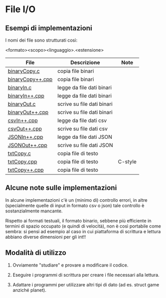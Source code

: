 # File I/O

## Esempi di implementazioni

I nomi dei file sono strutturati così:

&lt;formato&gt;&lt;scopo&gt;&lt;linguaggio&gt;.&lt;estensione&gt;

| File                                      | Descrizione                | Note    |
| ----------------------------------------- | -------------------------- | ------- |
| [binaryCopy.c](file/binaryCopy.c)         | copia file binari          |         |
| [binaryCopy++.cpp](file/binaryCopy++.cpp) | copia file binari          |         |
| [binaryIn.c](file/binaryIn.c)             | legge da file dati binari  |         |
| [binaryIn++.cpp](file/binaryIn++.cpp)     | legge da file dati binari  |         |
| [binaryOut.c](file/binaryOut.c)           | scrive su file dati binari |         |
| [binaryOut++.cpp](file/binaryOut++.cpp)   | scrive su file dati binari |         |
| [csvIn++.cpp](file/csvIn++.cpp)           | legge da file dati csv     |         |
| [csvOut++.cpp](file/csvOut++.cpp)         | scrive su file dati csv    |         |
| [JSONIn++.cpp](file/JSONIn++.cpp)         | legge da file dati JSON    |         |
| [JSONOut++.cpp](file/JSONOut++.cpp)       | scrive su file dati JSON   |         |
| [txtCopy.c](file/txtCopy.c)               | copia file di testo        |         |
| [txtCopy.cpp](file/txtCopy.cpp)           | copia file di testo        | C-style |
| [txtCopy++.cpp](file/txtCopy++.cpp)       | copia file di testo        |         |

## Alcune note sulle implementazioni

In alcune implementazioni c'è un (minimo di) controllo errori, in altre (specialmente quelle di input in formato csv o json) tale controllo è sostanzialmente mancante.

Rispetto ai formati testuali, il formato binario, sebbene più efficiente in termini di spazio occupato (e quindi di velocità), non è così portabile come sembra: si pensi ad esempio al caso in cui piattaforma di scrittura e lettura abbiano diverse dimensioni per gli int!!

## Modalità di utilizzo

1. Ovviamente "studiare" e provare a modificare il codice.

2. Eseguire i programmi di scrittura per creare i file necessari alla lettura.

3. Adattare i programmi per utilizzare altri tipi di dato (ad es. struct game anziché planet).
